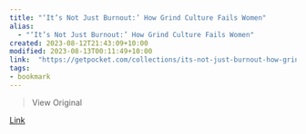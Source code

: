 ```yaml
---
title: "‘It’s Not Just Burnout:’ How Grind Culture Fails Women"
alias:
  - "‘It’s Not Just Burnout:’ How Grind Culture Fails Women"
created: 2023-08-12T21:43:09+10:00
modified: 2023-08-13T00:11:49+10:00
link:  "https://getpocket.com/collections/its-not-just-burnout-how-grind-culture-failed-women"
tags:
- bookmark
---
```


> View Original

[Link](https://getpocket.com/collections/its-not-just-burnout-how-grind-culture-failed-women)
